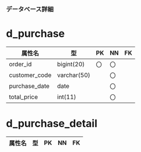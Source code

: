 ### データべース詳細

# d_purchase
|属性名    |型     | PK | NN | FK |
|-----------|-----------|---|---|---|
|order_id|bigint(20)    |〇 |〇 |   |
|customer_code|varchar(50)|  |〇|   |
|purchase_date|date       |  |〇|   |
|total_price  |int(11)    |  |〇|   |

# d_purchase_detail
|属性名    |型     | PK | NN | FK |
|-----------|-----------|---|---|---|

